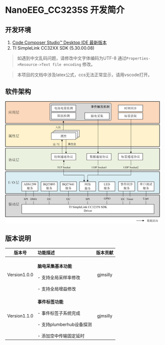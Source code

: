 # NanoEEG_CC3235S 开发简介
## 开发环境
1. [Code Composer Studio™ Desktop IDE 最新版本](https://www.ti.com.cn/zh-cn/design-resources/embedded-development/ccs-development-tools.html#ide-desktop)
2. TI SimpleLink CC32XX SDK (5.30.00.08)

> 如遇到中文乱码问题，请修改中文字体编码为UTF-8 通过`Properties->Resource->Text file encoding` 修改。

> 本项目的文档中涉及latex公式，ccs无法正常显示，请用vscode打开。

## 软件架构
![如ccs内无法查看，请点击imgs/架构图.png](./imgs/架构图.png)

## 版本说明
|	版本号	|	功能描述	| 版本贡献 |
| :-------: | :-------	| :-------: |
| Version1.0.0 | <br>**脑电采集基本功能**</br> <br>- 支持全局采样率修改</br> <br>- 支持全局增益修改</br> | gjmsilly |
| Version1.1.0 | <br>**事件标签功能**</br> <br>- 事件标签子系统完成</br> <br>- 支持plumberhub设备探测</br> <br>- 添加空中传输固定延时</br> | gjmsilly |